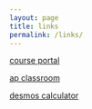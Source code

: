 ```yaml
---
layout: page
title: links
permalink: /links/
---
```


<a href="https://cushing.myschoolapp.com/app#login" target="_blank"> course portal </a> <br>

<a href="https://myap.collegeboard.org/login" target="_blank">ap classroom</a> <br>

<a href="https://www.desmos.com/calculator" target="_blank"> desmos calculator </a> <br>

